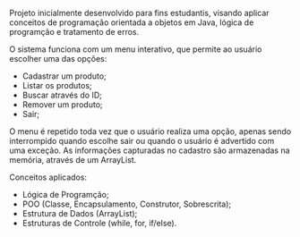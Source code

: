 Projeto inicialmente desenvolvido para fins estudantis, visando aplicar conceitos de programação orientada a objetos em Java, lógica de programção e tratamento de erros. 

O sistema funciona com um menu interativo, que permite ao usuário escolher uma das opções:

- Cadastrar um produto;
- Listar os produtos;
- Buscar através do ID;
- Remover um produto;
- Sair;

O menu é repetido toda vez que o usuário realiza uma opção, apenas sendo interrompido quando escolhe sair ou quando o usuário é advertido com uma exceção. As informações capturadas no cadastro são armazenadas na memória, através de um ArrayList. 

Conceitos aplicados:
- Lógica de Programção;
- POO (Classe, Encapsulamento, Construtor, Sobrescrita);
- Estrutura de Dados (ArrayList);
- Estruturas de Controle (while, for, if/else).
